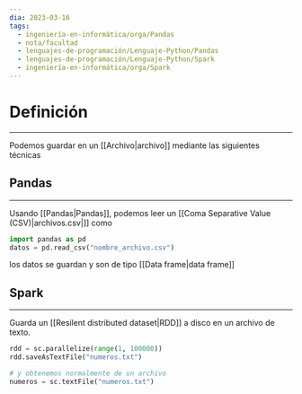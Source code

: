 ```yaml
---
dia: 2023-03-16
tags:
  - ingeniería-en-informática/orga/Pandas
  - nota/facultad
  - lenguajes-de-programación/Lenguaje-Python/Pandas
  - lenguajes-de-programación/Lenguaje-Python/Spark
  - ingeniería-en-informática/orga/Spark
---
```

# Definición
---
Podemos guardar en un [[Archivo|archivo]] mediante las siguientes técnicas

## Pandas
---
Usando [[Pandas|Pandas]], podemos leer un [[Coma Separative Value (CSV)|archivos.csv|]] como

``` python
import pandas as pd
datos = pd.read_csv("nombre_archivo.csv")
```

los datos se guardan y son de tipo [[Data frame|data frame]]

## Spark
---
Guarda un [[Resilent distributed dataset|RDD]] a disco en un archivo de texto.

``` python
rdd = sc.parallelize(range(1, 100000))
rdd.saveAsTextFile("numeros.txt")

# y obtenemos normalmente de un archivo
numeros = sc.textFile("numeros.txt")
```